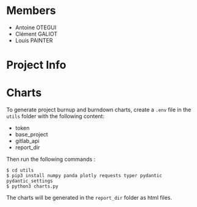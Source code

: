 # Members

-   Antoine OTEGUI
-   Clément GALIOT
-   Louis PAINTER

# Project Info

# Charts

To generate project burnup and burndown charts, create a `.env` file in the `utils` folder with the following content:

-   token
-   base_project
-   gitlab_api
-   report_dir

Then run the following commands :

```
$ cd utils
$ pip3 install numpy panda plotly requests typer pydantic pydantic_settings
$ python3 charts.py
```

The charts will be generated in the `report_dir` folder as html files.
